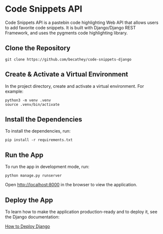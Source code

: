 # Code Snippets API

Code Snippets API is a pastebin code highlighting Web API that allows users to add favorite code snippets. It is built with Django/Django REST Framework, and uses the pygments code highlighting library.

## Clone the Repository

```
git clone https://github.com/becathey/code-snippets-django
```

## Create & Activate a Virtual Environment

In the project directory, create and activate a virtual environment. For example:

```
python3 -m venv .venv
source .venv/bin/activate
```

## Install the Dependencies

To install the dependencies, run:

```
pip install -r requirements.txt
```

## Run the App

To run the app in development mode, run:

```
python manage.py runserver
```

Open [http://localhost:8000](http://localhost:8000) in the browser to view the application.

## Deploy the App

To learn how to make the application production-ready and to deploy it, see the Django documentation:

[How to Deploy Django](https://docs.djangoproject.com/en/4.1/howto/deployment/)